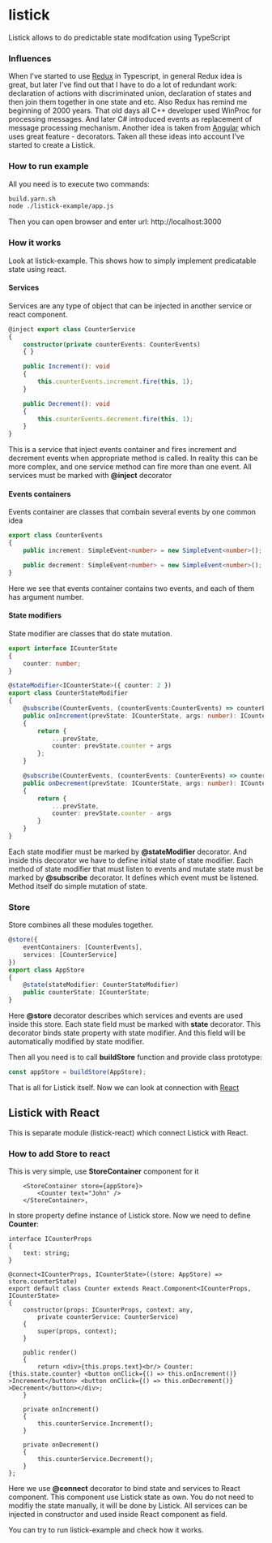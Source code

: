 # listick
Listick allows to do predictable state modifcation using TypeScript

### Influences
When I've started to use [Redux]('http://redux.js.org'>) in Typescript, in general Redux idea is great, but later I've find out that I have to do a lot of redundant work: declaration of actions with discriminated union, declaration of states and then join them together in one state and etc. Also Redux has remind me beginning of 2000 years. That old days all C++ developer used WinProc for processing messages. And later C# introduced events as replacement of message processing mechanism. Another idea is taken from [Angular](https://angular.io/) which uses great feature - decorators. Taken all these ideas into account I've started to create a Listick.

### How to run example
All you need is to execute two commands:
```sh
build.yarn.sh
node ./listick-example/app.js
```
Then you can open browser and enter url: http://localhost:3000

### How it works
Look at listick-example. This shows how to simply implement predicatable state using react.

#### Services
Services are any type of object that can be injected in another service or react component.
```ts
@inject export class CounterService
{
	constructor(private counterEvents: CounterEvents)
	{ }

	public Increment(): void
	{
		this.counterEvents.increment.fire(this, 1);
	}

	public Decrement(): void
	{
		this.counterEvents.decrement.fire(this, 1);
	}
}
```
This is a service that inject events container and fires increment and decrement events when appropriate method is called. In reality this can be more complex, and one service method can fire more than one event.
All services must be marked with <b>@inject</b> decorator

#### Events containers
Events container are classes that combain several events by one common idea

```ts
export class CounterEvents
{
	public increment: SimpleEvent<number> = new SimpleEvent<number>();

	public decrement: SimpleEvent<number> = new SimpleEvent<number>();
}
```
Here we see that events container contains two events, and each of them has argument number.

#### State modifiers
State modifier are classes that do state mutation.
```ts
export interface ICounterState
{
	counter: number;
}

@stateModifier<ICounterState>({ counter: 2 })
export class CounterStateModifier
{
	@subscribe(CounterEvents, (counterEvents:CounterEvents) => counterEvents.increment)
	public onIncrement(prevState: ICounterState, args: number): ICounterState
	{
		return {
			...prevState,
			counter: prevState.counter + args
		};
	}

	@subscribe(CounterEvents, (counterEvents: CounterEvents) => counterEvents.decrement)
	public onDecrement(prevState: ICounterState, args: number): ICounterState
	{
		return {
			...prevState,
			counter: prevState.counter - args
		}
	}
}
```
Each state modifier must be marked by <b>@stateModifier</b> decorator. And inside this decorator we have to define initial state of state modifier.
Each method of state modifier that must listen to events and mutate state must be marked by <b>@subscribe</b> decorator. It defines which event must be listened. Method itself do simple mutation of state.

### Store
Store combines all these modules together.
```ts
@store({
	eventContainers: [CounterEvents],
	services: [CounterService]
})
export class AppStore
{
	@state(stateModifier: CounterStateModifier)
	public counterState: ICounterState;
}
```

Here <b>@store</b> decorator describes which services and events are used inside this store.
Each state field must be marked with <b>state</b> decorator. This decorator binds state property with state modifier. And this field will be automatically modified by state modifier.

Then all you need is to call <b>buildStore</b> function and provide class prototype:
```ts
const appStore = buildStore(AppStore);
```

That is all for Listick itself. Now we can look at connection with [React](https://facebook.github.io/react/)

## Listick with React
This is separate module (listick-react) which connect Listick with React. 

### How to add Store to react
This is very simple, use <b>StoreContainer</b> component for it
```tsx
	<StoreContainer store={appStore}>
		<Counter text="John" />
	</StoreContainer>,
```
In store property define instance of Listick store.
Now we need to define <b>Counter</b>:
```tsx
interface ICounterProps
{
	text: string;
}

@connect<ICounterProps, ICounterState>((store: AppStore) => store.counterState)
export default class Counter extends React.Component<ICounterProps, ICounterState>
{
	constructor(props: ICounterProps, context: any,
		private counterService: CounterService)
	{
		super(props, context);
	}

	public render()
	{
		return <div>{this.props.text}<br/> Counter: {this.state.counter} <button onClick={() => this.onIncrement()} >Increment</button> <button onClick={() => this.onDecrement()} >Decrement</button></div>;
	}

	private onIncrement()
	{
		this.counterService.Increment();
	}

	private onDecrement()
	{
		this.counterService.Decrement();
	}
};
```
Here we use <b>@connect</b> decorator to bind state and services to React component. This component use Listick state as own. You do not need to modifiy the state manually, it will be done by Listick. All services can be injected in constructor and used inside React component as field.

You can try to run listick-example and check how it works.
